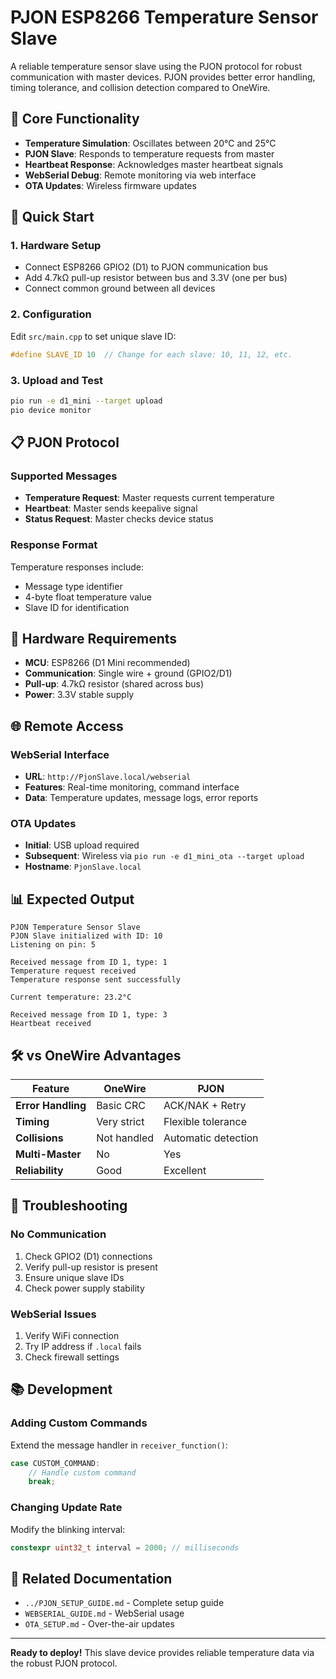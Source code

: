 # PJON ESP8266 Temperature Sensor Slave

A reliable temperature sensor slave using the PJON protocol for robust communication with master devices. PJON provides better error handling, timing tolerance, and collision detection compared to OneWire.

## 🎯 **Core Functionality**

- **Temperature Simulation**: Oscillates between 20°C and 25°C
- **PJON Slave**: Responds to temperature requests from master
- **Heartbeat Response**: Acknowledges master heartbeat signals
- **WebSerial Debug**: Remote monitoring via web interface
- **OTA Updates**: Wireless firmware updates

## 🚀 **Quick Start**

### 1. Hardware Setup
- Connect ESP8266 GPIO2 (D1) to PJON communication bus
- Add 4.7kΩ pull-up resistor between bus and 3.3V (one per bus)
- Connect common ground between all devices

### 2. Configuration
Edit `src/main.cpp` to set unique slave ID:
```cpp
#define SLAVE_ID 10  // Change for each slave: 10, 11, 12, etc.
```

### 3. Upload and Test
```bash
pio run -e d1_mini --target upload
pio device monitor
```

## 📋 **PJON Protocol**

### Supported Messages
- **Temperature Request**: Master requests current temperature
- **Heartbeat**: Master sends keepalive signal
- **Status Request**: Master checks device status

### Response Format
Temperature responses include:
- Message type identifier
- 4-byte float temperature value
- Slave ID for identification

## 🔧 **Hardware Requirements**

- **MCU**: ESP8266 (D1 Mini recommended)
- **Communication**: Single wire + ground (GPIO2/D1)
- **Pull-up**: 4.7kΩ resistor (shared across bus)
- **Power**: 3.3V stable supply

## 🌐 **Remote Access**

### WebSerial Interface
- **URL**: `http://PjonSlave.local/webserial`
- **Features**: Real-time monitoring, command interface
- **Data**: Temperature updates, message logs, error reports

### OTA Updates
- **Initial**: USB upload required
- **Subsequent**: Wireless via `pio run -e d1_mini_ota --target upload`
- **Hostname**: `PjonSlave.local`

## 📊 **Expected Output**

```
PJON Temperature Sensor Slave
PJON Slave initialized with ID: 10
Listening on pin: 5

Received message from ID 1, type: 1
Temperature request received
Temperature response sent successfully

Current temperature: 23.2°C

Received message from ID 1, type: 3
Heartbeat received
```

## 🛠️ **vs OneWire Advantages**

| Feature | OneWire | PJON |
|---------|---------|------|
| **Error Handling** | Basic CRC | ACK/NAK + Retry |
| **Timing** | Very strict | Flexible tolerance |
| **Collisions** | Not handled | Automatic detection |
| **Multi-Master** | No | Yes |
| **Reliability** | Good | Excellent |

## 🔧 **Troubleshooting**

### No Communication
1. Check GPIO2 (D1) connections
2. Verify pull-up resistor is present
3. Ensure unique slave IDs
4. Check power supply stability

### WebSerial Issues
1. Verify WiFi connection
2. Try IP address if `.local` fails
3. Check firewall settings

## 📚 **Development**

### Adding Custom Commands
Extend the message handler in `receiver_function()`:

```cpp
case CUSTOM_COMMAND:
    // Handle custom command
    break;
```

### Changing Update Rate
Modify the blinking interval:

```cpp
constexpr uint32_t interval = 2000; // milliseconds
```

## 📖 **Related Documentation**

- `../PJON_SETUP_GUIDE.md` - Complete setup guide
- `WEBSERIAL_GUIDE.md` - WebSerial usage
- `OTA_SETUP.md` - Over-the-air updates

---

**Ready to deploy!** This slave device provides reliable temperature data via the robust PJON protocol.
